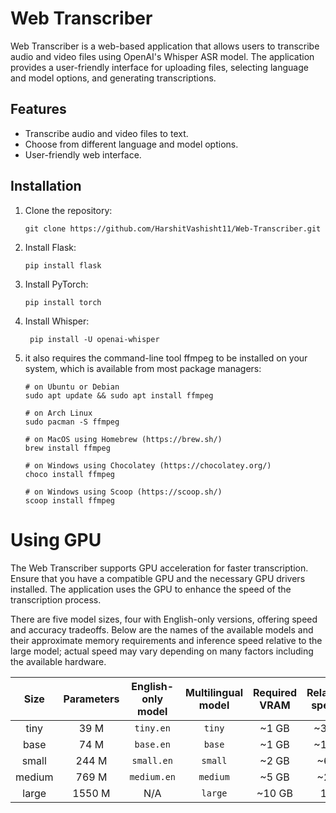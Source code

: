 # Web Transcriber

Web Transcriber is a web-based application that allows users to transcribe audio and video files using OpenAI's Whisper ASR model. The application provides a user-friendly interface for uploading files, selecting language and model options, and generating transcriptions.

## Features

- Transcribe audio and video files to text.
- Choose from different language and model options.
- User-friendly web interface.

## Installation

1. Clone the repository:

   ```
   git clone https://github.com/HarshitVashisht11/Web-Transcriber.git

2. Install Flask:

   ```
   pip install flask

3. Install PyTorch:

   ```
   pip install torch

5. Install Whisper:
   ```
    pip install -U openai-whisper
   
6. it also requires the command-line tool ffmpeg to be installed on your system, which is available from most package managers:
    ```
    # on Ubuntu or Debian
    sudo apt update && sudo apt install ffmpeg

    # on Arch Linux
    sudo pacman -S ffmpeg

    # on MacOS using Homebrew (https://brew.sh/)
    brew install ffmpeg

    # on Windows using Chocolatey (https://chocolatey.org/)
    choco install ffmpeg

    # on Windows using Scoop (https://scoop.sh/)
    scoop install ffmpeg

# Using GPU
The Web Transcriber supports GPU acceleration for faster transcription. Ensure that you have a compatible GPU and the necessary GPU drivers installed. The application uses the GPU to enhance the speed of the transcription process.

There are five model sizes, four with English-only versions, offering speed and accuracy tradeoffs. Below are the names of the available models and their approximate memory requirements and inference speed relative to the large model; actual speed may vary depending on many factors including the available hardware.

|  Size  | Parameters | English-only model | Multilingual model | Required VRAM | Relative speed |
|:------:|:----------:|:------------------:|:------------------:|:-------------:|:--------------:|
|  tiny  |    39 M    |     `tiny.en`      |       `tiny`       |     ~1 GB     |      ~32x      |
|  base  |    74 M    |     `base.en`      |       `base`       |     ~1 GB     |      ~16x      |
| small  |   244 M    |     `small.en`     |      `small`       |     ~2 GB     |      ~6x       |
| medium |   769 M    |    `medium.en`     |      `medium`      |     ~5 GB     |      ~2x       |
| large  |   1550 M   |        N/A         |      `large`       |    ~10 GB     |       1x       |

